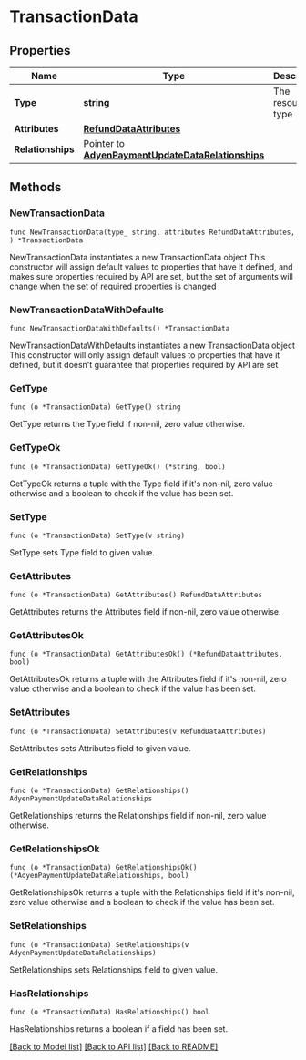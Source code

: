 # TransactionData

## Properties

Name | Type | Description | Notes
------------ | ------------- | ------------- | -------------
**Type** | **string** | The resource&#39;s type | 
**Attributes** | [**RefundDataAttributes**](RefundDataAttributes.md) |  | 
**Relationships** | Pointer to [**AdyenPaymentUpdateDataRelationships**](AdyenPaymentUpdateDataRelationships.md) |  | [optional] 

## Methods

### NewTransactionData

`func NewTransactionData(type_ string, attributes RefundDataAttributes, ) *TransactionData`

NewTransactionData instantiates a new TransactionData object
This constructor will assign default values to properties that have it defined,
and makes sure properties required by API are set, but the set of arguments
will change when the set of required properties is changed

### NewTransactionDataWithDefaults

`func NewTransactionDataWithDefaults() *TransactionData`

NewTransactionDataWithDefaults instantiates a new TransactionData object
This constructor will only assign default values to properties that have it defined,
but it doesn't guarantee that properties required by API are set

### GetType

`func (o *TransactionData) GetType() string`

GetType returns the Type field if non-nil, zero value otherwise.

### GetTypeOk

`func (o *TransactionData) GetTypeOk() (*string, bool)`

GetTypeOk returns a tuple with the Type field if it's non-nil, zero value otherwise
and a boolean to check if the value has been set.

### SetType

`func (o *TransactionData) SetType(v string)`

SetType sets Type field to given value.


### GetAttributes

`func (o *TransactionData) GetAttributes() RefundDataAttributes`

GetAttributes returns the Attributes field if non-nil, zero value otherwise.

### GetAttributesOk

`func (o *TransactionData) GetAttributesOk() (*RefundDataAttributes, bool)`

GetAttributesOk returns a tuple with the Attributes field if it's non-nil, zero value otherwise
and a boolean to check if the value has been set.

### SetAttributes

`func (o *TransactionData) SetAttributes(v RefundDataAttributes)`

SetAttributes sets Attributes field to given value.


### GetRelationships

`func (o *TransactionData) GetRelationships() AdyenPaymentUpdateDataRelationships`

GetRelationships returns the Relationships field if non-nil, zero value otherwise.

### GetRelationshipsOk

`func (o *TransactionData) GetRelationshipsOk() (*AdyenPaymentUpdateDataRelationships, bool)`

GetRelationshipsOk returns a tuple with the Relationships field if it's non-nil, zero value otherwise
and a boolean to check if the value has been set.

### SetRelationships

`func (o *TransactionData) SetRelationships(v AdyenPaymentUpdateDataRelationships)`

SetRelationships sets Relationships field to given value.

### HasRelationships

`func (o *TransactionData) HasRelationships() bool`

HasRelationships returns a boolean if a field has been set.


[[Back to Model list]](../README.md#documentation-for-models) [[Back to API list]](../README.md#documentation-for-api-endpoints) [[Back to README]](../README.md)


